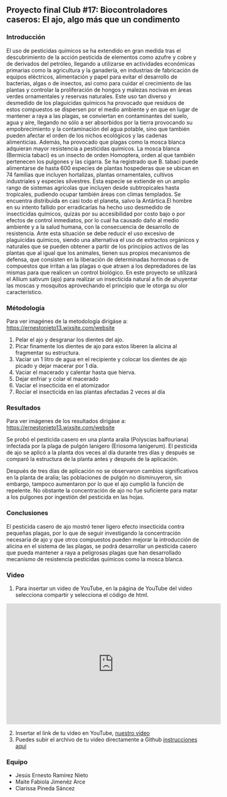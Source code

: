 ## Proyecto final Club #17: Biocontroladores caseros: El ajo, algo más que un condimento 


### Introducción
El uso de pesticidas químicos se ha extendido en gran medida tras el descubrimiento de la acción pesticida de elementos como azufre y cobre y de derivados del petróleo, llegando a utilizarse en actividades económicas primarias como la agricultura y la ganadería, en industrias de fabricación de equipos eléctricos, alimentación y papel para evitar el desarrollo de bacterias, algas o de insectos, así como para cuidar el crecimiento de las plantas y controlar la proliferación de hongos y malezas nocivas en áreas verdes ornamentales y reservas naturales. Este uso tan diverso y desmedido de los plaguicidas químicos ha provocado que residuos de estos compuestos se dispersen por el medio ambiente y en que en lugar de mantener a raya a las plagas, se conviertan en contaminantes del suelo, agua y aire, llegando no sólo a ser absorbidos por la tierra provocando su empobrecimiento y la contaminación del agua potable, sino que también pueden afectar el orden de los nichos ecológicos y las cadenas alimenticias. Además, ha provocado que plagas como la mosca blanca adquieran mayor resistencia a pesticidas químicos. 
La mosca blanca (Bermicia tabaci) es un insecto de orden Homoptera, orden al que también pertenecen los pulgones y las cigarra.  Se ha registrado que B. tabaci puede alimentarse de hasta 600 especies de plantas hospederas que se ubican en 74 familias que incluyen hortalizas, plantas ornamentales, cultivos industriales y especies silvestres. Esta especie se extiende en un amplio rango de sistemas agrícolas que incluyen desde subtropicales hasta tropicales, pudiendo ocupar también áreas con climas templados. Se encuentra distribuida en casi todo el planeta, salvo la Antártica.El hombre en su intento fallido por erradicarlas ha hecho uso desmedido de insecticidas químicos, quizás por su accesibilidad por costo bajo o por efectos de control inmediatos, por lo cual ha causado daño al medio ambiente y a la salud humana, con la consecuencia de desarrollo de resistencia.
Ante esta situación se debe reducir el uso excesivo de plaguicidas químicos, siendo una alternativa el uso de extractos orgánicos y naturales que se pueden obtener a partir de los principios activos de las plantas que al igual que los animales, tienen sus propios mecanismos de defensa, que consisten en la liberación de determinadas hormonas o de compuestos que irritan a las plagas o que atraen a los depredadores de las mismas para que realicen un control biológico. En este proyecto se utilizará el Allium sativum (ajo) para realizar un insecticida natural a fin de ahuyentar las moscas y mosquitos aprovechando el principio que le otorga su olor característico.

 

### Métodología
Para ver imagénes de la metodología dirigáse a: https://ernestonieto13.wixsite.com/website
1. Pelar el ajo y desgranar los dientes del ajo.
2. Picar finamente los dientes de ajo para estos liberen la alicina al fragmentar su estructura.
3. Vaciar un 1 litro de agua en el recipiente y colocar los dientes de ajo picado y dejar macerar por 1 día.
4. Vaciar el macerado y calentar hasta que hierva.
5. Dejar enfriar y colar el macerado
6. Vaciar el insecticida en el atomizador
7. Rociar el insecticida en las plantas afectadas 2 veces al día 


### Resultados
Para ver imágenes de los resultados dirigáse a: https://ernestonieto13.wixsite.com/website

Se probó el pesticida casero en una planta aralia (Polyscias balfouriana) infectada por la plaga de pulgón lanigero (Eriosoma lanigerum). El pesticida de ajo se aplicó a la planta dos veces al día durante tres días y después se comparó la estructura de la planta antes y después de la aplicación.

Después de tres días de aplicación no se observaron cambios significativos en la planta de aralia; las poblaciones de pulgón no disminuyeron, sin embargo, tampoco aumentaron por lo que el ajo cumplió la función de repelente. No obstante la concentración de ajo no fue suficiente para matar a los pulgones por ingestión del pesticida en las hojas.



### Conclusiones
El pesticida casero de ajo mostró tener ligero efecto insecticida contra pequeñas plagas, por lo que de seguir investigando la concentración necesaria de ajo y que otros compuestos pueden mejorar la introducción de alicina en el sistema de las plagas, se podrá desarrollar un pesticida casero que pueda mantener a raya a peligrosas plagas que han desarrollado mecanismo de resistencia pesticidas químicos como la mosca blanca.


### Video
 1. Para insertar un video de YouTube, en la página de YouTube del video selecciona compartir y selecciona el código de html.
 <iframe width="560" height="315" src="https://www.youtube.com/embed/PLj1-CMNERM" title="YouTube video player" frameborder="0" allow="accelerometer; autoplay; clipboard-write; encrypted-media; gyroscope; picture-in-picture" allowfullscreen></iframe>
 
 2. Insertar el link de tu video en YouTube, [nuestro video](https://youtu.be/sRZFWpF4iB8)
 4. Puedes subir el archivo de tu video directamente a Github [instrucciones aquí](https://stackoverflow.com/questions/4279611/how-to-embed-a-video-into-github-readme-md)
 
### Equipo

* Jesús Ernesto Ramírez Nieto
* Maite Fabiola Jimenéz Arce
* Clarissa Pineda Sáncez



